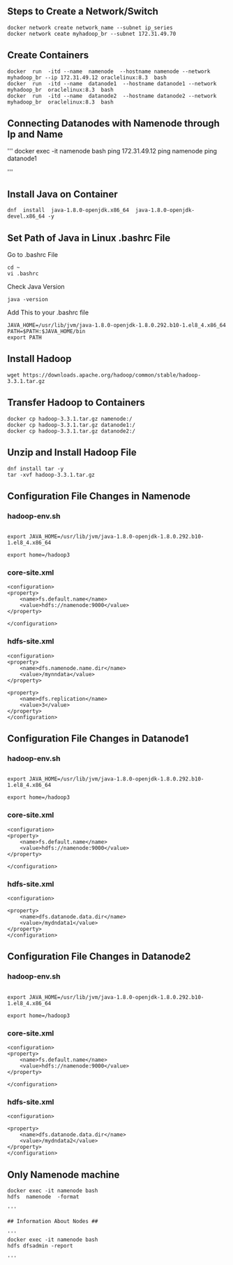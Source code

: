 ## Steps to Create a Network/Switch ##



```
docker network create network_name --subnet ip_series
docker network ceate myhadoop_br --subnet 172.31.49.70
```



## Create Containers ##



```
docker  run  -itd --name  namenode  --hostname namenode --network myhadoop_br --ip 172.31.49.12 oraclelinux:8.3  bash  
docker  run  -itd --name  datanode1  --hostname datanode1 --network myhadoop_br  oraclelinux:8.3  bash 
docker  run  -itd --name  datanode2  --hostname datanode2 --network myhadoop_br  oraclelinux:8.3  bash 
``` 



## Connecting Datanodes with Namenode through Ip and Name ##


'''
docker exec -it namenode bash 
ping 172.31.49.12
ping namenode
ping datanode1

'''

## Install Java on Container ##



```
dnf  install  java-1.8.0-openjdk.x86_64  java-1.8.0-openjdk-devel.x86_64 -y
``` 



## Set Path of Java in Linux .bashrc File ##



Go to .bashrc File
```
cd ~
vi .bashrc
```
Check Java Version
```
java -version
```
Add This to your .bashrc file 
```
JAVA_HOME=/usr/lib/jvm/java-1.8.0-openjdk-1.8.0.292.b10-1.el8_4.x86_64
PATH=$PATH:$JAVA_HOME/bin
export PATH
```



## Install Hadoop ##



```
wget https://downloads.apache.org/hadoop/common/stable/hadoop-3.3.1.tar.gz
```



## Transfer Hadoop to Containers ##



```
docker cp hadoop-3.3.1.tar.gz namenode:/
docker cp hadoop-3.3.1.tar.gz datanode1:/
docker cp hadoop-3.3.1.tar.gz datanode2:/
```


## Unzip and Install Hadoop File ##



```
dnf install tar -y
tar -xvf hadoop-3.3.1.tar.gz
```


## Configuration File Changes in Namenode ##


### hadoop-env.sh 

```

export JAVA_HOME=/usr/lib/jvm/java-1.8.0-openjdk-1.8.0.292.b10-1.el8_4.x86_64

export home=/hadoop3

```

### core-site.xml 

```
<configuration>
<property>
	<name>fs.default.name</name>
	<value>hdfs://namenode:9000</value>
</property>

</configuration>
```

### hdfs-site.xml 

```
<configuration>
<property>
	<name>dfs.namenode.name.dir</name>
	<value>/mynndata</value>
</property>

<property>
	<name>dfs.replication</name>
	<value>3</value>
</property>
</configuration>
```


## Configuration File Changes in Datanode1 ##


### hadoop-env.sh 

```

export JAVA_HOME=/usr/lib/jvm/java-1.8.0-openjdk-1.8.0.292.b10-1.el8_4.x86_64

export home=/hadoop3

```

### core-site.xml 

```
<configuration>
<property>
	<name>fs.default.name</name>
	<value>hdfs://namenode:9000</value>
</property>

</configuration>
```



### hdfs-site.xml 

```
<configuration>

<property>
	<name>dfs.datanode.data.dir</name>
	<value>/mydndata1</value>
</property>
</configuration>
```


## Configuration File Changes in Datanode2 ##


### hadoop-env.sh 

```

export JAVA_HOME=/usr/lib/jvm/java-1.8.0-openjdk-1.8.0.292.b10-1.el8_4.x86_64

export home=/hadoop3

```

### core-site.xml 

```
<configuration>
<property>
	<name>fs.default.name</name>
	<value>hdfs://namenode:9000</value>
</property>

</configuration>
```



### hdfs-site.xml 

```
<configuration>

<property>
	<name>dfs.datanode.data.dir</name>
	<value>/mydndata2</value>
</property>
</configuration>
```

## Only Namenode machine ##

```
docker exec -it namenode bash
hdfs  namenode  -format 

'''

## Information About Nodes ##

'''
docker exec -it namenode bash
hdfs dfsadmin -report 

'''
